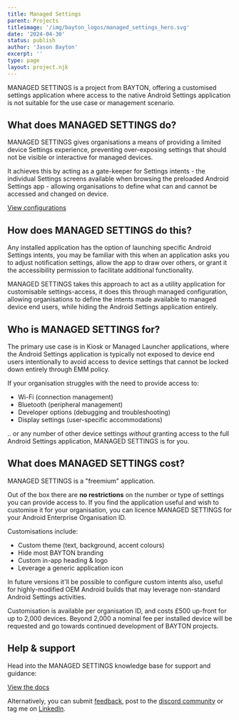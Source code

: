 ```yaml
---
title: Managed Settings
parent: Projects
titleimage: '/img/bayton_logos/managed_settings_hero.svg'
date: '2024-04-30'
status: publish
author: 'Jason Bayton'
excerpt: ''
type: page
layout: project.njk
---
```


MANAGED SETTINGS is a project from BAYTON, offering a customised settings application where access to the native Android Settings application is not suitable for the use case or management scenario.

## What does MANAGED SETTINGS do?

MANAGED SETTINGS gives organisations a means of providing a limited device Settings experience, preventing over-exposing settings that should not be visible or interactive for managed devices.

It achieves this by acting as a gate-keeper for Settings intents - the individual Settings screens available when browsing the preloaded Android Settings app - allowing organisations to define what can and cannot be accessed and changed on device.

<a class="button" href="support/supported-configurations">View configurations</a>

## How does MANAGED SETTINGS do this?

Any installed application has the option of launching specific Android Settings intents, you may be familiar with this when an application asks you to adjust notification settings, allow the app to draw over others, or grant it the accessibility permission to facilitate additional functionality. 

MANAGED SETTINGS takes this approach to act as a utility application for customisable settings-access, it does this through managed configuration, allowing organisations to define the intents made available to managed device end users, while hiding the Android Settings application entirely.

## Who is MANAGED SETTINGS for?

The primary use case is in Kiosk or Managed Launcher applications, where the Android Settings application is typically not exposed to device end users intentionally to avoid access to device settings that cannot be locked down entirely through EMM policy.

If your organisation struggles with the need to provide access to: 

- Wi-Fi (connection management)
- Bluetooth (peripheral management)
- Developer options (debugging and troubleshooting)
- Display settings (user-specific accommodations)

.. or any number of other device settings _without_ granting access to the full Android Settings application, MANAGED SETTINGS is for you.

## What does MANAGED SETTINGS cost?

MANAGED SETTINGS is a "freemium" application. 

Out of the box there are **no restrictions** on the number or type of settings you can provide access to. If you find the application useful and wish to customise it for your organisation, you can licence MANAGED SETTINGS for your Android Enterprise Organisation ID. 

Customisations include:

- Custom theme (text, background, accent colours)
- Hide most BAYTON branding
- Custom in-app heading & logo
- Leverage a generic application icon

In future versions it'll be possible to configure custom intents also, useful for highly-modified OEM Android builds that may leverage non-standard Android Settings activities.

Customisation is available per organisation ID, and costs £500 up-front for up to 2,000 devices. Beyond 2,000 a nominal fee per installed device will be requested and go towards continued development of BAYTON projects.  

## Help & support

Head into the MANAGED SETTINGS knowledge base for support and guidance:

<a class="button" href="support/">View the docs</a>

Alternatively, you can submit [feedback](https://docs.google.com/forms/d/e/1FAIpQLSdYQrOPM0dKwCmcSjfxgoK2rQvhQXXyw2pk9nMqYBn0F2IhRw/viewform?usp=sf_link), post to the [discord community](https://discord.gg/YUY7jAjayr) or tag me on [LinkedIn](https://linkedin.com/in/jasonbayton). 

